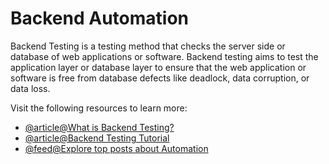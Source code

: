 # Backend Automation

Backend Testing is a testing method that checks the server side or database of web applications or software. Backend testing aims to test the application layer or database layer to ensure that the web application or software is free from database defects like deadlock, data corruption, or data loss.

Visit the following resources to learn more:

- [@article@What is Backend Testing?](https://testinggenez.com/what-is-backend-testing-and-types/)
- [@article@Backend Testing Tutorial](https://www.guru99.com/what-is-backend-testing.html)
- [@feed@Explore top posts about Automation](https://app.daily.dev/tags/automation?ref=roadmapsh)
